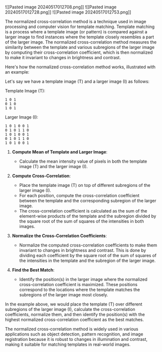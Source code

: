 ![[Pasted image 20240517012708.png]]
![[Pasted image 20240517012728.png]]
![[Pasted image 20240517012753.png]]

The normalized cross-correlation method is a technique used in image processing and computer vision for template matching. Template matching is a process where a template image (or pattern) is compared against a larger image to find instances where the template closely resembles a part of the larger image. The normalized cross-correlation method measures the similarity between the template and various subregions of the larger image by computing their cross-correlation coefficient, which is then normalized to make it invariant to changes in brightness and contrast.

Here's how the normalized cross-correlation method works, illustrated with an example:

Let's say we have a template image (T) and a larger image (I) as follows:

Template Image (T):
```
1 0 1
0 1 0
1 0 1
```

Larger Image (I):
```
1 0 1 0 0 1
0 1 0 1 1 0
1 0 1 0 0 1
0 1 0 1 1 0
1 0 1 0 0 1
```

1. **Compute Mean of Template and Larger Image**:
   - Calculate the mean intensity value of pixels in both the template image (T) and the larger image (I).

2. **Compute Cross-Correlation**:
   - Place the template image (T) on top of different subregions of the larger image (I).
   - For each position, compute the cross-correlation coefficient between the template and the corresponding subregion of the larger image.
   - The cross-correlation coefficient is calculated as the sum of the element-wise products of the template and the subregion divided by the square root of the sum of squares of the intensities in both images.

3. **Normalize the Cross-Correlation Coefficients**:
   - Normalize the computed cross-correlation coefficients to make them invariant to changes in brightness and contrast. This is done by dividing each coefficient by the square root of the sum of squares of the intensities in the template and the subregion of the larger image.

4. **Find the Best Match**:
   - Identify the position(s) in the larger image where the normalized cross-correlation coefficient is maximized. These positions correspond to the locations where the template matches the subregions of the larger image most closely.

In the example above, we would place the template (T) over different subregions of the larger image (I), calculate the cross-correlation coefficients, normalize them, and then identify the position(s) with the highest normalized cross-correlation coefficient as the best matches.

The normalized cross-correlation method is widely used in various applications such as object detection, pattern recognition, and image registration because it is robust to changes in illumination and contrast, making it suitable for matching templates in real-world images.